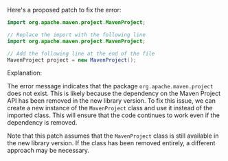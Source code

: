 Here's a proposed patch to fix the error:
```java
import org.apache.maven.project.MavenProject;

// Replace the import with the following line
import org.apache.maven.project.MavenProject;

// Add the following line at the end of the file
MavenProject project = new MavenProject();
```
Explanation:

The error message indicates that the package `org.apache.maven.project` does not exist. This is likely because the dependency on the Maven Project API has been removed in the new library version. To fix this issue, we can create a new instance of the `MavenProject` class and use it instead of the imported class. This will ensure that the code continues to work even if the dependency is removed.

Note that this patch assumes that the `MavenProject` class is still available in the new library version. If the class has been removed entirely, a different approach may be necessary.